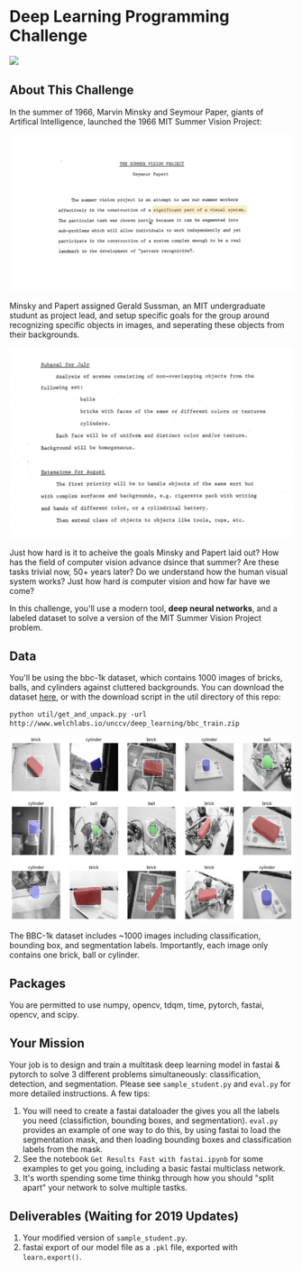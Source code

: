 # Deep Learning Programming Challenge


![](graphics/bbc1k.gif)

## About This Challenge

In the summer of 1966, Marvin Minsky and Seymour Paper, giants of Artifical Intelligence, launched the 1966 MIT Summer Vision Project: 

![](graphics/summer_project_abstract-01.png)

Minsky and Papert assigned Gerald Sussman, an MIT undergraduate studunt as project lead, and setup specific goals for the group around recognizing specific objects in images, and seperating these objects from their backgrounds. 

![](graphics/summer_project_goals-01.png)

Just how hard is it to acheive the goals Minsky and Papert laid out? How has the field of computer vision advance dsince that summer? Are these tasks trivial now, 50+ years later? Do we understand how the human visual system works? Just how hard *is* computer vision and how far have we come?

In this challenge, you'll use a modern tool, **deep neural networks**, and a labeled dataset to solve a version of the MIT Summer Vision Project problem.  

## Data
You'll be using the bbc-1k dataset, which contains 1000 images of bricks, balls, and cylinders against cluttered backgrounds. You can download the dataset [here](http://www.welchlabs.io/unccv/deep_learning/bbc_train.zip), or with the download script in the util directory of this repo:

```
python util/get_and_unpack.py -url http://www.welchlabs.io/unccv/deep_learning/bbc_train.zip
```

![](graphics/bbc_sample.jpg)

The BBC-1k dataset includes ~1000 images including classification, bounding box, and segmentation labels. Importantly, each image only contains one brick, ball or cylinder. 


## Packages
You are permitted to use numpy, opencv, tdqm, time, pytorch, fastai, opencv, and scipy.

## Your Mission 

Your job is to design and train a multitask deep learning model in fastai & pytorch to solve 3 different problems simultaneously: classification, detection, and segmentation. Please see `sample_student.py` and `eval.py` for more detailed instructions. A few tips: 

1. You will need to create a fastai dataloader the gives you all the labels you need (classifiction, bounding boxes, and segmentation). `eval.py` provides an example of one way to do this, by using fastai to load the segmentation mask, and then loading bounding boxes and classification labels from the mask. 
2. See the notebook `Get Results Fast with fastai.ipynb` for some examples to get you going, including a basic fastai multiclass network. 
3. It's worth spending some time thinkg through how you should "split apart" your network to solve multiple tastks. 


## Deliverables (Waiting for 2019 Updates)

1. Your modified version of `sample_student.py`. 
2. fastai export of our model file as a `.pkl` file, exported with `learn.export()`. 





